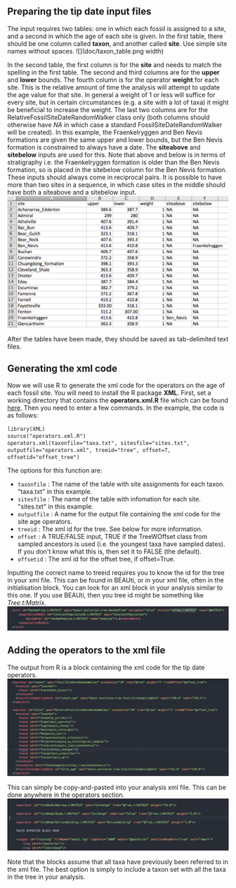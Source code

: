 Preparing the tip date input files
----------------------------------
The input requires two tables: one in which each fossil is assigned to a site, and a second in which the age of each site is given.
In the first table, there should be one column called **taxon**, and another called **site**. Use simple site names without spaces.
![](doc/taxon_table.png width)

In the second table, the first column is for the **site** and needs to match the spelling in the first table. The second and third columns are for the **upper** and **lower** bounds. The fourth column is for the operator **weight** for each site. This is the relative amount of time the analysis will attempt to update the age value for that site. In general a weight of 1 or less will suffice for every site, but in certain circumstances (e.g. a site with a lot of taxa) it might be beneficial to increase the weight. The last two columns are for the RelativeFossilSiteDateRandomWalker class only (both columns should otherwise have *NA* in which case a standard FossilSiteDateRandomWalker will be created). In this example, the Fraenkelryggen and Ben Nevis formations are given the same upper and lower bounds, but the Ben Nevis formation is constrained to always have a  date. The **siteabove** and **sitebelow** inputs are used for this. Note that above and below is in terms of stratigraphy i.e. the Fraenkelryggen formation is older than the Ben Nevis formation, so is placed in the sitebelow column for the Ben Nevis formation. These inputs should always come in reciprocal pairs. It is possible to have more than two sites in a sequence, in which case sites in the middle should have both a siteabove and a sitebelow input.
![](doc/sites_table.png)

After the tables have been made, they should be saved as tab-delimited text files.

Generating the xml code
-----------------------
Now we will use R to generate the xml code for the operators on the age of each fossil site. You will need to install the R package **XML**. First, set a working directory that contains the **operators.xml.R** file which can be found [here](https://github.com/king-ben/palaeo/tree/master/R_xml_tools). Then you need to enter a few commands. In the example, the code is as follows:
```
library(XML)
source("operators.xml.R")
operators.xml(taxonfile="taxa.txt", sitesfile="sites.txt", outputfile="operators.xml", treeid="tree", offset=T, offsetid="offset_tree")
```
The options for this function are:
* `taxonfile` : The name of the table with site assignments for each taxon. "taxa.txt" in this example.
* `sitesfile` : The name of the table with infomation for each site. "sites.txt" in this example.
* `outputfile` : A name for the output file containing the xml code for the site age operators.
* `treeid` : The xml id for the tree. See below for more information.
* `offset` : A TRUE/FALSE input, TRUE if the TreeWOffset class from sampled ancestors is used (i.e. the youngest taxa have sampled dates). If you don't know what this is, then set it to FALSE (the default).
* `offsetid` : The xml id for the offset tree, if offset=True.

Inputting the correct name to treeid requires you to know the id for the tree in your xml file. This can be found in BEAUti, or in your xml file, often in the initialisation block. You can look for an xml block in your analysis similar to this one. If you use BEAUti, then you tree id might be something like *Tree.t:Matrix*.
![](doc/treeid.png)

Adding the operators to the xml file
------------------------------------
The output from R is a block containing the xml code for the tip date operators.
![](doc/operatorblock.png)

This can simply be copy-and-pasted into your analysis xml file. This can be done anywhere in the operators section.
![](doc/operatorlocation.png)

Note that the blocks assume that all taxa have previously been referred to in the xml file. The best option is simply to include a taxon set with all the taxa in the tree in your analysis.
